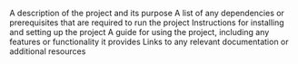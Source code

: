 A description of the project and its purpose
A list of any dependencies or prerequisites that are required to run the project
Instructions for installing and setting up the project
A guide for using the project, including any features or functionality it provides
Links to any relevant documentation or additional resources



